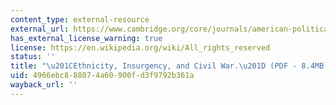 ```yaml
---
content_type: external-resource
external_url: https://www.cambridge.org/core/journals/american-political-science-review/article/ethnicity-insurgency-and-civil-war/B1D5D0E7C782483C5D7E102A61AD6605
has_external_license_warning: true
license: https://en.wikipedia.org/wiki/All_rights_reserved
status: ''
title: "\u201CEthnicity, Insurgency, and Civil War.\u201D (PDF - 8.4MB)"
uid: 4966ebc8-8807-4a60-900f-d3f9792b361a
wayback_url: ''
---
```

